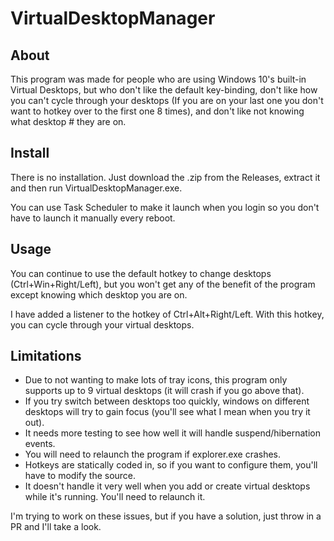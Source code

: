 VirtualDesktopManager
======
About
------------------------
This program was made for people who are using Windows 10's built-in Virtual Desktops, but who don't like the default key-binding, don't like how you can't cycle through your desktops (If you are on your last one you don't want to hotkey over to the first one 8 times), and don't like not knowing what desktop # they are on.

Install
------------------------
There is no installation. Just download the .zip from the Releases, extract it and then run VirtualDesktopManager.exe.

You can use Task Scheduler to make it launch when you login so you don't have to launch it manually every reboot.

Usage
------------------------

You can continue to use the default hotkey to change desktops (Ctrl+Win+Right/Left), but you won't get any of the benefit of the program except knowing which desktop you are on. 

I have added a listener to the hotkey of Ctrl+Alt+Right/Left. With this hotkey, you can cycle through your virtual desktops.


Limitations
------------------------
 * Due to not wanting to make lots of tray icons, this program only supports up to 9 virtual desktops (it will crash if you go above that).
 * If you try switch between desktops too quickly, windows on different desktops will try to gain focus (you'll see what I mean when you try it out).
 * It needs more testing to see how well it will handle suspend/hibernation events.
 * You will need to relaunch the program if explorer.exe crashes.
 * Hotkeys are statically coded in, so if you want to configure them, you'll have to modify the source.
 * It doesn't handle it very well when you add or create virtual desktops while it's running. You'll need to relaunch it.

I'm trying to work on these issues, but if you have a solution, just throw in a PR and I'll take a look.
